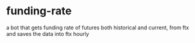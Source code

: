 # funding-rate
a bot that gets funding rate of futures  both historical and current, from ftx and saves the data into ftx hourly
